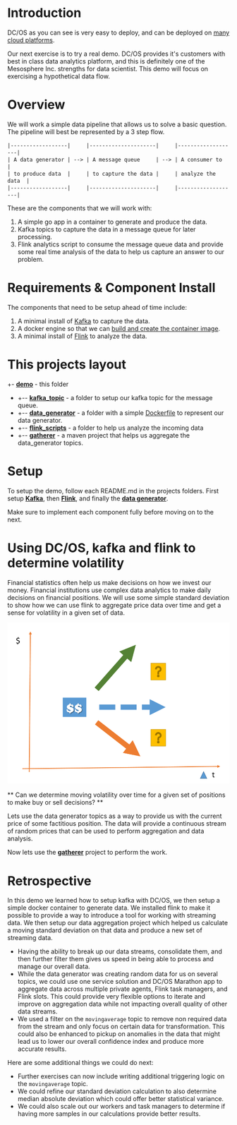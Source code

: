 # Introduction

DC/OS as you can see is very easy to deploy, and can be deployed on [many cloud platforms](https://dcos.io/install/).

Our next exercise is to try a real demo.  DC/OS provides it's customers with best in class data analytics platform, and
this is definitely one of the Mesosphere Inc. strengths for data scientist.  This demo will focus on exercising a hypothetical data flow.

# Overview

We will work a simple data pipeline that allows us to solve a basic question.
The pipeline will best be represented by a 3 step flow.

```text
|------------------|     |---------------------|     |-------------------|
| A data generator | --> | A message queue     | --> | A consumer to     |
| to produce data  |     | to capture the data |     | analyze the data  |
|------------------|     |---------------------|     |-------------------|
```

These are the components that we will work with:
1. A simple go app in a container to generate and produce the data.
2. Kafka topics to capture the data in a message queue for later processing.
3. Flink analytics script to consume the message queue data and provide some
   real time analysis of the data to help us capture an answer to our problem.

# Requirements & Component Install

The components that need to be setup ahead of time include:
1. A minimal install of [Kafka](https://github.com/dcos/examples/tree/master/kafka/1.9) to capture the data.
2. A docker engine so that we can [build and create the container image](data_generator/README.md).
3. A minimal install of [Flink](https://github.com/dcos/examples/tree/master/flink/1.9) to analyze the data.

# This projects layout

+- [**demo**](README.md) - this folder
- +-- [**kafka_topic**](kafka_topic) - a folder to setup our kafka topic for the message queue.
- +-- [**data_generator**](data_generator/README.md) - a folder with a simple [Dockerfile](data_generator/Dockerfile) to represent our data generator.
- +-- [**flink_scripts**](flink_scripts) - a folder to help us analyze the incoming data
- +-- [**gatherer**](gatherer) - a maven project that helps us aggregate the data_generator topics.

# Setup

To setup the demo, follow each README.md in the projects folders. First setup
[**Kafka**](kafka_topic), then [**Flink**](flink_scripts), and finally the [**data generator**](data_generator/README.md).

Make sure to implement each component fully before moving on to the next.

# Using DC/OS, kafka and flink to determine volatility

Financial statistics often help us make decisions on how we invest our money. Financial
institutions use complex data analytics to make daily decisions on financial positions.
We will use some simple standard deviation to show how we can use flink to aggregate
price data over time and get a sense for volatility in a given set of data.

![Demo Pipeline Environment](../docs/images/question.png)

** Can we determine moving volatility over time for a given set of positions to make buy or sell decisions? **

Lets use the data generator topics as a way to provide us with the current price of
some factitious position. The data will provide a continuous stream of random prices
that can be used to perform aggregation and data analysis.

Now lets use the [**gatherer**](gatherer) project to perform the work.

# Retrospective

In this demo we learned how to setup kafka with DC/OS, we then setup a simple
docker container to generate data. We installed flink to make it possible to provide
a way to introduce a tool for working with streaming data.  We then setup our
data aggregation project which helped us calculate a moving standard deviation on that
data and produce a new set of streaming data.

- Having the ability to break up our data streams, consolidate them, and then further filter them gives us speed in being able to process and manage our overall data.
- While the data generator was creating random data for us on several topics, we could use one service solution and DC/OS Marathon app to aggregate data across multiple private agents, Flink task managers, and Flink slots.  This could provide very flexible options to iterate and improve on aggregation data while not impacting overall quality of other data streams.
- We used a filter on the `movingaverage` topic to remove non required data from the stream and only focus on certain data for transformation.  This could also be enhanced to pickup on anomalies in the data that might lead us to lower our overall confidence index and produce more accurate results.


Here are some additional things we could do next:

- Further exercises can now include writing additional triggering logic on the `movingaverage` topic.
- We could refine our standard deviation calculation to also determine median absolute deviation which could offer better statistical variance.
- We could also scale out our workers and task managers to determine if having more samples in our calculations provide better results.
